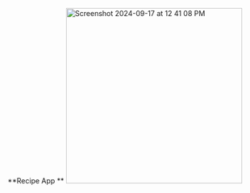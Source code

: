 **Recipe App **
<img width="349" alt="Screenshot 2024-09-17 at 12 41 08 PM" src="https://github.com/user-attachments/assets/e57aac30-fab6-4790-91c5-7cf27565ace8">
